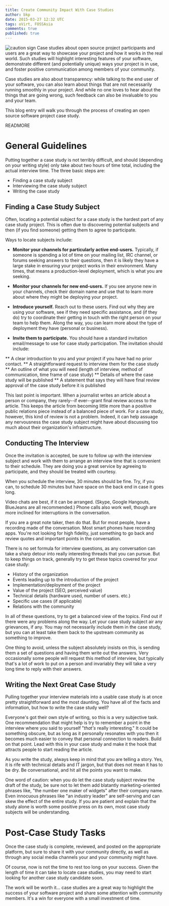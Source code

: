```yaml
---
title: Create Community Impact With Case Studies
author: bkp
date: 2015-03-27 12:32 UTC
tags: oVirt, FOSSAsia
comments: true
published: true
---
```

![caution sign](blog/caution1.jpg) Case studies about open source project participants and users are a great way to showcase your project and how it works in the real world. Such studies will highlight interesting features of your software, demonstrate different (and potentially unique) ways your project is in use, and foster positive communication among members of your community.

Case studies are also about transparency: while talking to the end user of your software, you can also learn about things that are not necessarily running smoothly in your project. And while no one loves to hear about the things that are going wrong, such feedback can also be invaluable to you and your team.

This blog entry will walk you through the process of creating an open source software project case study.

READMORE

# General Guidelines

Putting together a case study is not terribly difficult, and should (depending on your writing style) only take about two hours of time total, including the actual interview time. The three basic steps are:

* Finding a case study subject
* Interviewing the case study subject
* Writing the case study

## Finding a Case Study Subject

Often, locating a potential subject for a case study is the hardest part of any case study project. This is often due to discovering potential subjects and then (if you find someone) getting them to agree to participate.

Ways to locate subjects include:

* **Monitor your channels for particularly active end-users.** Typically, if someone is spending a lot of time on your mailing list, IRC channel, or forums seeking answers to their questions, then it is likely they have a large stake in ensuring your project works in their environment. Many times, that means a production-level deployment, which is what you are seeking.

* **Monitor your channels for new end-users.** If you see anyone new in your channels, check their domain name and use that to learn more about where they might be deploying your project.

* **Introduce yourself.** Reach out to these users. Find out why they are using your software, see if they need specific assistance, and (if they do) try to coordinate their getting in touch with the right person on your team to help them. Along the way, you can learn more about the type of deployment they have (personal or business).

* **Invite them to participate.** You should have a standard invitation email/message to use for case study participation. The invitation should include: 

** A clear introduction to you and your project if you have had no prior contact.
** A straightforward request to interview them for the case study
** An outline of what you will need (length of interview, method of communication, time frame of case study)
** Details of where the case study will be published
** A statement that says they will have final review approval of the case study before it is published

This last point is important. When a journalist writes an article about a person or company, they rarely--if ever--grant final review access to the article. This keeps the article from becoming little more than a positive public relations piece instead of a balanced piece of work. For a case study, however, this kind of review is not a problem. Indeed, it can help assuage any nervousness the case study subject might have about discussing too much about their organization's infrastructure.

## Conducting The Interview

Once the invitation is accepted, be sure to follow up with the interview subject and work with them to arrange an interview time that is convenient to their schedule. They are doing you a great service by agreeing to participate, and they should be treated with courtesy.

When you schedule the interview, 30 minutes should be fine. Try, if you can, to schedule 30 minutes but have space on the back end in case it goes long. 

Video chats are best, if it can be arranged. (Skype, Google Hangouts, BlueJeans are all recommended.) Phone calls also work well, though are more inclined for interruptions in the conversation.

If you are a great note taker, then do that. But for most people, have a recording made of the conversation. Most smart phones have recording apps. You're not looking for high fidelity, just something to go back and review quotes and important points in the conversation.

There is no set formula for interview questions, as any conversation can take a sharp detour into really interesting threads that you can pursue. But to keep things on track, generally try to get these topics covered for your case study:

* History of the organization
* Events leading up to the introduction of the project
* Implementation/deployment of the project 
* Value of the project (SEO, perceived value)
* Technical details (hardware used, number of users. etc.)
* Specific use cases (if applicable)
* Relations with the community

In all of these questions, try to get a balanced view of the topics. Find out if there were any problems along the way. Let your case study subject air any grievances, if any. You may not necessarily include them in the case study, but you can at least take them back to the upstream community as something to improve.

One thing to avoid, unless the subject absolutely insists on this, is sending them a set of questions and having them write out the answers. Very occasionally some people will request this method of interview, but typically that's a lot of work to put on a person and invariably they will take a very long time to reply with their answers.

## Writing the Next Great Case Study

Pulling together your interview materials into a usable case study is at once pretty straightforward and the most daunting. You have all of the facts and information, but how to write the case study well?

Everyone's got their own style of writing, so this is a very subjective task. One recommendation that might help is try to remember a point in the interview where you said to yourself "*that's* really interesting." It could be something obscure, but as long as it personally resonates with you then it becomes much easier to convey that personal connection to readers. Build on that point. Lead with this in your case study and make it the hook that attracts people to start reading the article.

As you write the study, always keep in mind that you are telling a story. Yes, it is rife with technical details and IT jargon, but that does not mean it has to be dry. Be conversational, and hit all the points you want to make.

One word of caution: when you do let the case study subject review the draft of the study, be sure not to let them add blatantly marketing-oriented phrases like, "the number one maker of widgets" after their company name. Even innocuous phrases like "an industry leader" are self-serving and can skew the effect of the entire study. If you are patient and explain that the study alone is worth some positive press on its own, most case study subjects will be understanding.

# Post-Case Study Tasks

Once the case study is complete, reviewed, and posted on the appropriate platform, but sure to share it with your community directly, as well as through any social media channels your and your community might have.

Of course, now is not the time to rest too long on your success. Given the length of time it can take to locate case studies, you may need to start looking for another case study candidate soon.

The work will be worth it... case studies are a great way to highlight the success of your software project and share some attention with community members. It's a win for everyone with a small investment of time.

